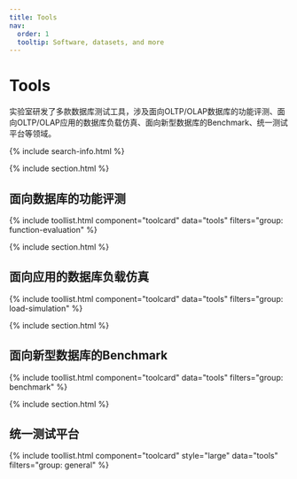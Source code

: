 ```yaml
---
title: Tools
nav:
  order: 1
  tooltip: Software, datasets, and more
---
```


# <i class="fas fa-tools"></i>Tools

实验室研发了多款数据库测试工具，涉及面向OLTP/OLAP数据库的功能评测、面向OLTP/OLAP应用的数据库负载仿真、面向新型数据库的Benchmark、统一测试平台等领域。

{% include search-info.html %}

{% include section.html %}

## 面向数据库的功能评测

{% include toollist.html component="toolcard" data="tools" filters="group: function-evaluation" %}

{% include section.html %}

## 面向应用的数据库负载仿真

{% include toollist.html component="toolcard" data="tools" filters="group: load-simulation" %}

{% include section.html %}

## 面向新型数据库的Benchmark

{% include toollist.html component="toolcard" data="tools" filters="group: benchmark" %}

{% include section.html %}

## 统一测试平台

{% include toollist.html component="toolcard" style="large" data="tools" filters="group: general" %}